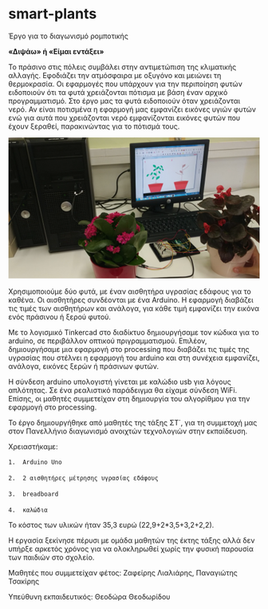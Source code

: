 # smart-plants
Έργο για το διαγωνισμό ρομποτικής

**«Διψάω» ή «Είμαι εντάξει»**

Το πράσινο στις πόλεις συμβάλει στην αντιμετώπιση της κλιματικής αλλαγής. Εφοδιάζει την ατμόσφαιρα με οξυγόνο και μειώνει τη θερμοκρασία.
Οι εφαρμογές που υπάρχουν για την περιποίηση φυτών ειδοποιούν ότι τα φυτά χρειάζονται πότισμα  με βάση έναν αρχικό προγραμματισμό.
Στο έργο μας τα φυτά ειδοποιούν όταν χρειάζονται νερό. Αν είναι ποτισμένα η εφαρμογή μας εμφανίζει εικόνες υγιών φυτών ενώ για αυτά που χρειάζονται νερό εμφανίζονται εικόνες φυτών που έχουν ξεραθεί, παρακινώντας για το πότισμά τους.

![](Images_Video/project.png)

Χρησιμοποιούμε δύο φυτά, με έναν αισθητήρα υγρασίας εδάφους για το καθένα. Οι αισθητήρες συνδέονται με ένα Arduino. Η εφαρμογή διαβάζει τις τιμές των αισθητήρων και ανάλογα, για κάθε τιμή εμφανίζει την εικόνα ενός πράσινου ή ξερού φυτού.

Με το λογισμικό Tinkercad στο διαδίκτυο δημιουργήσαμε τον κώδικα για το arduino, σε περιβάλλον οπτικού πριγραμματισμού. Επιλέον, δημιουργήσαμε μια εφαρμογή στο processing που διαβάζει τις τιμές της υγρασίας που στέλνει η εφαρμογή του arduino  και στη συνέχεια εμφανίζει, ανάλογα, εικόνες ξερών ή πράσινων φυτών.

Η σύνδεση arduino υπολογιστή γίνεται με καλώδιο usb για λόγους απλότητας. Σε ένα ρεαλιστικό παράδειγμα θα είχαμε σύνδεση WiFi. Επίσης, οι μαθητές συμμετείχαν στη δημιουργία του αλγορίθμου για την εφαρμογή στο processing.

 Το έργο δημιουργήθηκε από μαθητές της τάξης ΣΤ΄, για τη συμμετοχή μας στον Πανελλήνιο διαγωνισμό ανοιχτών τεχνολογιών στην εκπαίδευση.
 
 Χρειαστήκαμε:
 
    1.  Arduino Uno
    
    2.  2 αισθητήρες μέτρησης υγρασίας εδάφους
    
    3.  breadboard
    
    4.  καλώδια
    
Το κόστος των υλικών ήταν 35,3 ευρώ (22,9+2*3,5+3,2+2,2).

Η εργασία ξεκίνησε πέρυσι με ομάδα μαθητών της έκτης τάξης αλλά δεν υπήρξε αρκετός χρόνος για να ολοκληρωθεί χωρίς την φυσική παρουσία των παιδιών στο σχολείο.

Μαθητές που συμμετείχαν φέτος: Ζαφείρης Λιαλιάρης, Παναγιώτης Τσακίρης

Υπεύθυνη εκπαιδευτικός: Θεοδώρα Θεοδωρίδου


